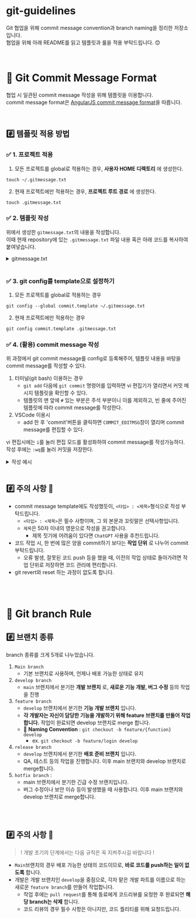 # git-guidelines
Git 협업을 위해 commit message convention과 branch naming을 정리한 저장소입니다.  
협업을 위해 아래 README를 읽고 템플릿과 룰을 적용 부탁드립니다. 😊

<br>

# 📌 Git Commit Message Format

협업 시 일관된 commit message 작성을 위해 템플릿을 이용합니다.  
commit message format은 [AngularJS commit message format](https://github.com/angular/angular/blob/main/CONTRIBUTING.md#commit)을 따릅니다.

<br>

## #️⃣ 템플릿 적용 방법 
### ✅ 1. 프로젝트 적용 
1. 모든 프로젝트를 global로 적용하는 경우, __사용자 HOME 디렉토리__ 에 생성한다. 
```shell
touch ~/.gitmessage.txt
```

2. 현재 프로젝트에만 적용하는 경우, __프로젝트 루트 경로__ 에 생성한다.
```shell
touch .gitmessage.txt
```

### ✅ 2. 템플릿 작성 
위에서 생성한 `gitmessage.txt`의 내용을 작성합니다.  
이때 현재 repository에 있는 `.gitmessage.txt` 파일 내용 혹은 아래 코드를 복사하여 붙여넣습니다. 
<details><summary>gitmessage.txt</summary>

```txt
################
# <타입> : <제목> 의 형식으로 제목을 아래 공백줄에 작성 (필수)
# 제목은 50자 이내로 아랫줄에 영문 명령문으로 작성(첫글자 대문자) / 변경사항이 "무엇"인지 명확하게 작성 / 끝에 마침표 금지
# (예시) feat : login

# 바로 아래 공백은 지우지 마세요 (제목과 본문의 분리를 위함)

################
# 본문(구체적인 내용)을 아랫줄에 작성 (선택사항)
# 여러 줄의 메시지를 작성할 땐 "-"로 구분 (한 줄은 72자 이내)

################
# 꼬릿말(footer)을 아랫줄에 작성 (선택사항) (현재 commit과 관련된 이슈 번호 등 추가)
# (예시) Close #5

################
# <타입 목록>
# feat : 새로운 기능 추가
# fix : 버그 수정
# docs : 문서화 및 문서 수정
# style : 코드 의미에 영향을 주지 않는 변경사항 (코드 포맷팅, 세미콜론 누락 등)
# refactor : 코드 리팩토링
# test : 테스트 코드 추가 및 수정
# chore : 빌드 부분 혹은 패키지 매니저 수정사항 (유지보수 및 그 외 수정사항)
# build : 빌드나, 외부 dependency에 영향 준 변경사항 (ex. npm, gulp 등)
################
```
</details>


<br>

### ✅ 3. git config를 template으로 설정하기
1. 모든 프로젝트를 global로 적용하는 경우
```shell
git config --global commit.template ~/.gitmessage.txt
```

2. 현재 프로젝트에만 적용하는 경우
```shell
git config commit.template .gitmessage.txt
```

### ✅ 4. (활용) commit message 작성
위 과정에서 git commit message를 config로 등록해주어, 템플릿 내용을 바탕을 commit message를 작성할 수 있다.  

1. 터미널(git bash) 이용하는 경우  
    - `git add` 다음에 `git commit` 명령어를 입력하면 vi 편집기가 열리면서 커밋 메시지 템플릿을 확인할 수 있다. 
    - 템플릿의 맨 앞에 `#` 있는 부분은 주석 부분이니 이를 제외하고, 빈 줄에 주어진 템플릿에 따라 commit message를 작성한다.
2. VSCode 이용시 
    - add 한 후 'commit'버튼을 클릭하면 `COMMIT_EDITMSG`창이 열리며 commit message를 편집할 수 있다. 


vi 편집시에는 `i`를 눌러 편집 모드를 활성화하여 commit message를 작성가능하다. 작성 후에는 `:wq`를 눌러 커밋을 저장한다. 

<details><summary>작성 예시 </summary>

template의 가이드라인대로 `'아랫줄에 작성'` 문구의 비어있는 아랫 줄에 해당하는 내용을 작성한다.
```
################
# <타입> : <제목> 의 형식으로 제목을 아래 공백줄에 작성  (필수)
# 제목은 50자 이내로 아랫줄에 영문 명령문으로 작성(첫글자 대문자) / 변경사항이 "무엇"인지 명확하게 작성 / 끝에 마침표 금지
# (예시) feat : login
feat: onUrlChange event 
# 바로 아래 공백은 지우지 마세요 (제목과 본문의 분리를 위함)

################
# 본문(구체적인 내용)을 아랫줄에 작성  (선택사항)
# 여러 줄의 메시지를 작성할 땐 "-"로 구분 (한 줄은 72자 이내)
- forward popstate event if available
- forward hashchange event if popstate not available
- do polling when neither popstate nor hashchange available

################
# 꼬릿말(footer)을 아랫줄에 작성 (선택사항) (현재 commit과 관련된 이슈 번호 등 추가)
# (예시) Close #5
Closes #392
################
# <타입 목록>
# feat : 새로운 기능 추가
# fix : 버그 수정
# docs : 문서화 및 문서 수정
# style : 코드 의미에 영향을 주지 않는 변경사항 (코드 포맷팅, 세미콜론 누락 등)
# refactor : 코드 리팩토링
# test : 테스트 코드 추가 및 수정
# chore : 빌드 부분 혹은 패키지 매니저 수정사항 (유지보수 및 그 외 수정사항)
# build : 빌드나, 외부 dependency에 영향 준 변경사항 (ex. npm, gulp 등)
################
```
</details>

<br>

## #️⃣ 주의 사항 🌟
- commit message template에도 작성했듯이, `<타입> : <제목>`형식으로 작성 부탁드립니다. 
    - `<타입> : <제목>`은 필수 사항이며, 그 외 본문과 꼬릿말은 선택사항입니다.
    - `제목`은 50자 이내의 영문으로 작성을 권고합니다.
        - 제목 짓기에 어려움이 있다면 `ChatGPT` 사용을 추천드립니다.
- 코드 작업 시, 한 번에 많은 양을 commit하기 보다는 __작업 단위__ 로 나누어 commit 부탁드립니다. 
    - 오류 발생, 잘못된 코드 push 등을 했을 때, 이전의 작업 상태로 돌아가려면 작업 단위로 저장하면 코드 관리에 편리합니다.  
- git revert와 reset 하는 과정이 없도록 합니다.

<br><br>

# 📌 Git branch Rule
## #️⃣ 브랜치 종류
branch 종류를 크게 5개로 나누었습니다.

1. `Main branch`
    - 기본 브랜치로 사용하며, 언제나 배포 가능한 상태로 유지
2. `develop branch`
    - `main` 브랜치에서 분기한 __개발 브랜치__ 로, __새로운 기능 개발, 버그 수정__ 등의 작업을 진행
3. `feature branch`
    - `develop` 브랜치에서 분기한 __기능 개발 브랜치__ 입니다. 
    - __각 개발자는 자신이 담당한 기능을 개발하기 위해 feature 브랜치를 만들어 작업합니다.__ 작업이 완료되면 develop 브랜치로 merge 합니다.
    - 🌟 __Naming Convention__ : `git checkout -b feature/{function} develop`
        - ex. `git checkout -b feature/login develop`
4. `release branch` 
    - `develop` 브랜치에서 분기한 __배포 준비 브랜치__ 입니다. 
    - QA, 테스트 등의 작업을 진행합니다. 이후 main 브랜치와 develop 브랜치로 merge합니다.
5. `hotfix branch` : 
    - main 브랜치에서 분기한 긴급 수정 브랜치입니다. 
    - 버그 수정이나 보안 이슈 등이 발생했을 때 사용합니다. 이후 main 브랜치와 develop 브랜치로 merge합니다.

<br>




<br>

## #️⃣ 주의 사항 🌟
> ! 개발 초기의 단계에서는 다음 규칙은 꼭 지켜주시길 바랍니다 !

- `Main`브랜치의 경우 배포 가능한 상태의 코드이므로, __바로 코드를 push하는 일이 없도록__ 합니다.   
- 개발은 개발 브랜치인 `develop`을 중점으로, 각자 맡은 개발 파트를 이름으로 하는 새로운 `feature branch`를 만들어 작업합니다. 
    - 작업 후에는 `pull request`를 통해 동료에게 코드리뷰를 요청한 후 완료되면 __해당 branch는 삭제__ 합니다.
    - 코드 리뷰의 경우 필수 사항은 아니지만, 코드 퀄리티를 위해 요청드립니다.

